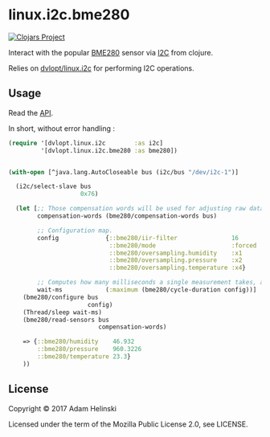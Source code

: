 # linux.i2c.bme280

[![Clojars
Project](https://img.shields.io/clojars/v/dvlopt/linux.i2c.bme280.svg)](https://clojars.org/dvlopt/linux.i2c.bme280)

Interact with the popular
[BME280](https://www.bosch-sensortec.com/bst/products/all_products/bme280)
sensor via [I2C](https://en.wikipedia.org/wiki/I%C2%B2C) from clojure.

Relies on [dvlopt/linux.i2c](https://github.com/dvlopt/linux.i2c.clj) for
performing I2C operations.

## Usage

Read the [API](dvlopt.github.io/doc/clojure/dvlopt/linux.i2c.bme280/index.html).

In short, without error handling :

```clj
(require '[dvlopt.linux.i2c        :as i2c]
         '[dvlopt.linux.i2c.bme280 :as bme280])


(with-open [^java.lang.AutoCloseable bus (i2c/bus "/dev/i2c-1")]

  (i2c/select-slave bus
                    0x76)

  (let [;; Those compensation words will be used for adjusting raw data received from sensors.
        compensation-words (bme280/compensation-words bus)

        ;; Configuration map.
        config             {::bme280/iir-filter               16
                            ::bme280/mode                     :forced
                            ::bme280/oversampling.humidity    :x1
                            ::bme280/oversampling.pressure    :x2
                            ::bme280/oversampling.temperature :x4}

        ;; Computes how many milliseconds a single measurement takes, at most.
        wait-ms            (:maximum (bme280/cycle-duration config))]
    (bme280/configure bus
                      config)
    (Thread/sleep wait-ms)
    (bme280/read-sensors bus
                         compensation-words)

    => {::bme280/humidity    46.932
        ::bme280/pressure    960.3226
        ::bme280/temperature 23.3}
    ))
```


## License

Copyright © 2017 Adam Helinski

Licensed under the term of the Mozilla Public License 2.0, see LICENSE.
